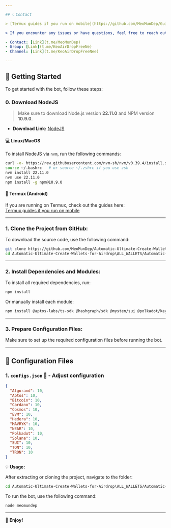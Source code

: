 ```yaml
---

## 📞 Contact

> [Termux guides if you run on mobile](https://github.com/MeoMunDep/Guides-for-using-my-script-on-termux)

> If you encounter any issues or have questions, feel free to reach out:

- Contact: [Link](t.me/MeoMunDep)  
- Group: [Link](t.me/KeoAirDropFreeNe)  
- Channel: [Link](t.me/KeoAirDropFreeNee)  

---
```


## 🚀 Getting Started

To get started with the bot, follow these steps:

### 0. **Download NodeJS**

> Make sure to download Node.js version **22.11.0** and NPM version **10.9.0**.

- **Download Link:** [NodeJS](https://t.me/KeoAirDropFreeNe/257/1462)  

#### 💻 **Linux/MacOS**

To install NodeJS via `nvm`, run the following commands:

```bash
curl -o- https://raw.githubusercontent.com/nvm-sh/nvm/v0.39.4/install.sh | bash
source ~/.bashrc   # or source ~/.zshrc if you use zsh
nvm install 22.11.0
nvm use 22.11.0
npm install -g npm@10.9.0
```

#### 📱 **Termux (Android)**

If you are running on Termux, check out the guides here:  
[Termux guides if you run on mobile](https://github.com/MeoMunDep/Guides-for-using-my-script-on-termux)  

---

### 1. **Clone the Project from GitHub:**

To download the source code, use the following command:

```bash
git clone https://github.com/MeoMunDep/Automatic-Ultimate-Create-Wallets-for-Airdrop\ALL_WALLETS.git
cd Automatic-Ultimate-Create-Wallets-for-Airdrop\ALL_WALLETS/Automatic-Ultimate-Create-Wallets-for-Airdrop\ALL_WALLETS
```

---

### 2. **Install Dependencies and Modules:**

To install all required dependencies, run:

```bash
npm install
```

Or manually install each module:

```bash
npm install @aptos-labs/ts-sdk @hashgraph/sdk @mysten/sui @polkadot/keyring @polkadot/util-crypto @solana/web3.js @stablelib/ed25519 @ton/crypto algosdk bech32 bip32 bip39 bitcoinjs-lib blake2b blakejs bs58check cardano-wallet-js colors ed25519-hd-key ethers ethereumjs-util hdkey near-api-js ton ton-core ton-crypto tonweb tiny-secp256k1 tronweb secp256k1 xlsx --no-audit --prefer-offline --legacy-peer-deps --save-exact --force
```

---

### 3. **Prepare Configuration Files:**

Make sure to set up the required configuration files before running the bot.

---

## 📁 Configuration Files

### 1. `configs.json` 📜 - Adjust configuration

```json
{
  "Algorand": 10,
  "Aptos": 10,
  "Bitcoin": 10,
  "Cardano": 10,
  "Cosmos": 10,
  "EVM": 10,
  "Hedera": 10,
  "MAVRYK": 10,
  "NEAR": 10,
  "Polkadot": 10,
  "Solana": 10,
  "SUI": 10,
  "TON": 10,
  "TRON": 10
}
```

💡 **Usage:**

After extracting or cloning the project, navigate to the folder:

```bash
cd Automatic-Ultimate-Create-Wallets-for-Airdrop\ALL_WALLETS/Automatic-Ultimate-Create-Wallets-for-Airdrop\ALL_WALLETS
```

To run the bot, use the following command:

```bash
node meomundep
```

---

🎇 **Enjoy!**
